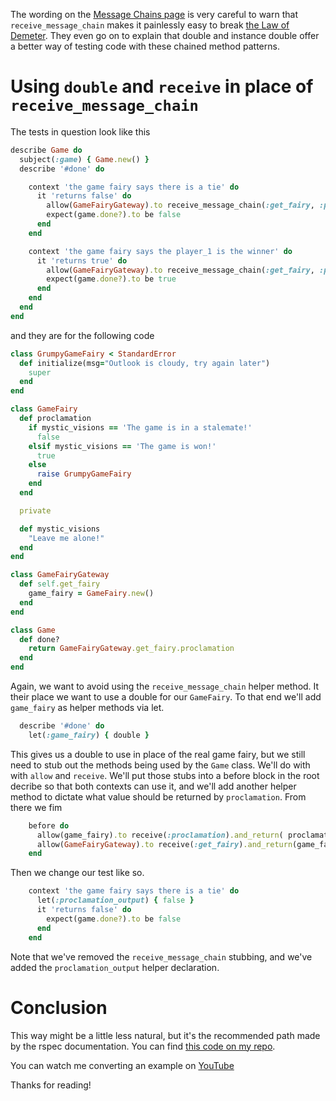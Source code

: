 The wording on the [Message Chains
page](https://relishapp.com/rspec/rspec-mocks/v/3-9/docs/working-with-legacy-code/message-chains) is very careful to
warn that `receive_message_chain` makes it painlessly easy to break [the Law of
Demeter](https://en.wikipedia.org/wiki/Law_of_Demeter). They even go on to explain that double and instance double offer
a better way of testing code with these chained method patterns.

# Using `double` and `receive` in place of `receive_message_chain`

The tests in question look like this

```ruby
describe Game do
  subject(:game) { Game.new() }
  describe '#done' do

    context 'the game fairy says there is a tie' do
      it 'returns false' do
        allow(GameFairyGateway).to receive_message_chain(:get_fairy, :proclamation) { false }
        expect(game.done?).to be false
      end
    end

    context 'the game fairy says the player_1 is the winner' do
      it 'returns true' do
        allow(GameFairyGateway).to receive_message_chain(:get_fairy, :proclamation) { true }
        expect(game.done?).to be true
      end
    end
  end
end
```

and they are for the following code

```ruby
class GrumpyGameFairy < StandardError
  def initialize(msg="Outlook is cloudy, try again later")
    super
  end
end

class GameFairy
  def proclamation
    if mystic_visions == 'The game is in a stalemate!'
      false
    elsif mystic_visions == 'The game is won!'
      true
    else
      raise GrumpyGameFairy
    end
  end

  private

  def mystic_visions
    "Leave me alone!"
  end
end

class GameFairyGateway
  def self.get_fairy
    game_fairy = GameFairy.new()
  end
end

class Game
  def done?
    return GameFairyGateway.get_fairy.proclamation
  end
end
```

Again, we want to avoid using the `receive_message_chain` helper method. It their place we want to use a double for our
`GameFairy`. To that end we'll add `game_fairy` as helper methods via let.

```ruby
  describe '#done' do
    let(:game_fairy) { double }
```

This gives us a double to use in place of the real game fairy, but we still need to stub out the methods being used by
the `Game` class. We'll do with with `allow` and `receive`. We'll put those stubs into a before block in the root
decribe so that both contexts can use it, and we'll add another helper method to dictate what value should be returned
by `proclamation`. From there we fim

```ruby
    before do
      allow(game_fairy).to receive(:proclamation).and_return( proclamation_output )
      allow(GameFairyGateway).to receive(:get_fairy).and_return(game_fairy)
    end
```

Then we change our test like so.

```ruby
    context 'the game fairy says there is a tie' do
      let(:proclamation_output) { false }
      it 'returns false' do
        expect(game.done?).to be false
      end
    end
```

Note that we've removed the `receive_message_chain` stubbing, and we've added the `proclamation_output` helper
declaration.

# Conclusion

This way might be a little less natural, but it's the recommended path made by the rspec documentation. You can find
[this code on my repo](https://github.com/danclark5/alternatives_to_receiving_message_chains).

You can watch me converting an example on [YouTube](https://youtu.be/NNkax9g9GSs)

Thanks for reading!
